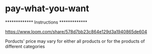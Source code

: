 # pay-what-you-want

************* Instructions *************

https://www.loom.com/share/578d7bb23c864e129d3a1940865de604


Porducts' price may vary for either all products or for the products of different categories
